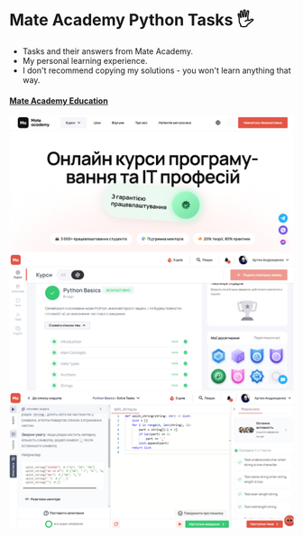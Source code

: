 # Mate Academy Python Tasks 🖐

- Tasks and their answers from Mate Academy.
- My personal learning experience.
- I don't recommend copying my solutions - you won't learn anything that way.

<h4><a href="https://mate.academy/"><strong>Mate Academy Education</strong></a></h4>

<img src="README images/0.png" alt="Logo">
<img src="README images/1.png" alt="Logo">
<img src="README images/2.png" alt="Logo">


